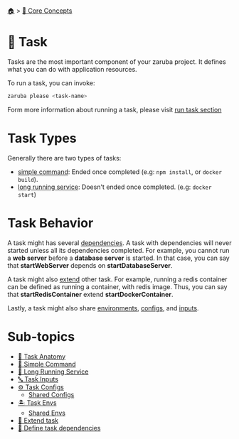 <!--startTocHeader-->
[🏠](../../README.md) > [🧠 Core Concepts](../README.md)
# 🔨 Task
<!--endTocHeader-->


Tasks are the most important component of your zaruba project. It defines what you can do with application resources.

To run a task, you can invoke:

```bash
zaruba please <task-name>
```

Form more information about running a task, please visit [run task section](../../run-task/README.md)

# Task Types

Generally there are two types of tasks:

* [simple command](simple-command.md): Ended once completed (e.g: `npm install`, or `docker build`).
* [long running service](long-running-service.md): Doesn't ended once completed. (e.g: `docker start`)

# Task Behavior

A task might has several [dependencies](define-task-dependies.md). A task with dependencies will never started unless all its dependencies completed. For example, you cannot run a __web server__ before a __database server__ is started. In that case, you can say that __startWebServer__ depends on __startDatabaseServer__.

A task might also [extend](extend-task.md) other task. For example, running a redis container can be defined as running a container, with redis image. Thus, you can say that __startRedisContainer__ extend __startDockerContainer__.

Lastly, a task might also share [environments](task-envs/shared-envs), [configs](task-configs/shared-configs.md), and [inputs](task-inputs.md).

<!--startTocSubTopic-->
# Sub-topics
* [🧬 Task Anatomy](task-anatomy.md)
* [🥛 Simple Command](simple-command.md)
* [🍹 Long Running Service](long-running-service.md)
* [🔤 Task Inputs](task-inputs.md)
* [⚙️ Task Configs](task-configs/README.md)
  * [Shared Configs](task-configs/shared-configs.md)
* [🏝️ Task Envs](task-envs/README.md)
  * [Shared Envs](task-envs/shared-envs.md)
* [🧒 Extend task](extend-task.md)
* [🍲 Define task dependencies](define-task-dependencies.md)
<!--endTocSubTopic-->
